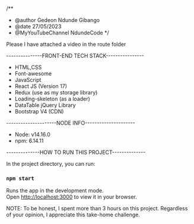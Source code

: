 /**
 * @author Gedeon Ndunde Gibango
 * @date 27/05/2023
 * @MyYouTubeChannel NdundeCode
 */

 Please I have attached a video in the route folder

---------------FRONT-END TECH STACK----------------

* HTML,CSS
* Font-awesome
* JavaScript
* React JS (Version 17)
* Redux (use as my storage library)
* Loading-skeleton (as a loader)
* DataTable jQuery Library
* Bootstrap V4 (CDN)


---------------------NODE INFO---------------------
* Node: v14.16.0
* npm: 6.14.11

--------------HOW TO RUN THIS PROJECT--------------

In the project directory, you can run:

### `npm start`

Runs the app in the development mode.\
Open [http://localhost:3000](http://localhost:3000) to view it in your browser.



NOTE: To be honest, I spent more than 3 hours on this project.
Regardless of your opinion, I appreciate this take-home challenge.